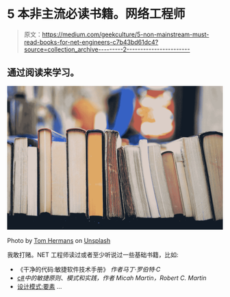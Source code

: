 # 5 本非主流必读书籍。网络工程师

> 原文：<https://medium.com/geekculture/5-non-mainstream-must-read-books-for-net-engineers-c7b43bd61dc4?source=collection_archive---------2----------------------->

## 通过阅读来学习。

![](img/f7f1b555e6a6f671711252011b685e2e.png)

Photo by [Tom Hermans](https://unsplash.com/@tomhermans?utm_source=medium&utm_medium=referral) on [Unsplash](https://unsplash.com?utm_source=medium&utm_medium=referral)

我敢打赌。NET 工程师读过或者至少听说过一些基础书籍，比如:

*   《干净的代码:敏捷软件技术手册》 *作者马丁·罗伯特·C*
*   [c#](https://www.amazon.com/Agile-Principles-Patterns-Practices-PRACTS-ebook-dp-B0051TM4GI/dp/B0051TM4GI)*中的敏捷原则、模式和实践，作者 Micah Martin，Robert C. Martin*
*   [设计模式:要素](https://www.amazon.com/Design-Patterns-Elements-Reusable-Object-Oriented/dp/0201633612) …